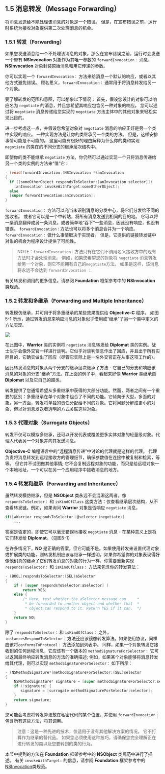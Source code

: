 ## 1.5 消息转发（Message Forwarding）
将消息发送给不能处理该消息的对象是一个错误。 但是，在宣布错误之前，运行时系统为接收对象提供第二次处理消息的机会。

### 1.5.1 转发（Forwarding）
如果您发送消息给一个不处理该消息的对象，那么在宣布错误之前，运行时会发送一个带有 **NSInvocation** 对象作为其唯一参数的 `forwardInvocation：` 消息，**NSInvocation** 对象封装原始消息和用它传递的参数。

你可以实现一个 `forwardInvocation：` 方法来给消息一个默认的响应，或者以其他方式避免错误。 顾名思义，`forwardInvocation：` 通常用于将消息转发给另一个对象。

要了解转发的范围和意图，可以想象以下情况：
首先，假设您设计的对象可以响应名为 `negotiate` 的消息，并且您希望其响应包含另一种对象的响应。 您可以通过将 `negotiate` 消息传递给您实现的 `negotiate` 方法主体中的其他对象来轻松实现此目的。

进一步考虑这一点，并假设您希望对象对 `negotiate` 消息的响应正好是另一个类中实现的响应。 一种实现方法是让你的类继承另一个类的方法。 但是，这样安排事情可能是不可能的。 这里可能有很好的理由解释为什么你的类和实现 `negotiate` 的类在的不同分支的继承层次结构中。

即使你的类不能继承 `negotiate` 方法，你仍然可以通过实现一个只将消息传递给另一个类的实例的方法来“借”它：

``` Objective-C
- (void)forwardInvocation:(NSInvocation *)anInvocation
{
  if ([someOtherObject respondsToSelector:[anInvocation selector]])
    [anInvocation invokeWithTarget:someOtherObject];
  else
  [super forwardInvocation:anInvocation];
}
```

`forwardInvocation：` 方法可以充当未识别消息的分发中心，将它们分发给不同的接收者。 或者它可以是一个中转站，将所有消息发送到相同的目的地。 它可以将一条消息翻译成另一条消息，或者简单地“吞下”一些消息，因此没有响应，也没有错误。 `forwardInvocation：`方法也可以将多个消息合并为一个响应。 `forwardInvocation：` 做什么事情取决于实现者。 但是，它提供的链接转发链中对象的机会为程序设计提供了可能性。

> NOTE：`forwardInvocation：`方法只有在它们不调用名义接收方中的现有方法时才会处理消息。 例如，如果您希望您的对象将 `negotiate` 消息转发给另一个对象，则它不能拥有自己的`negotiate`方法。 如果是这样，该消息将永远不会达到 `forwardInvocation :`.

有关转发和调用的更多信息，请参阅 **Foundation** 框架参考中的 **NSInvocation** 类规范。

### 1.5.2 转发和多继承（Forwarding and Multiple Inheritance）

转发模仿继承，并可用于将多重继承的某些效果提供给 **Objective-C** 程序。 如图 5-1 所示，通过转发消息来响应消息的对象似乎借用或“继承”了另一个类中定义的方法实现。

![](https://developer.apple.com/library/content/documentation/Cocoa/Conceptual/ObjCRuntimeGuide/Art/forwarding.gif)

在此图中，**Warrior** 类的实例将 `negotiate` 消息转发给 **Diplomat** 类的实例。战士似乎会像外交官一样进行谈判。它似乎对谈判信息作出了回应，并且出于所有实际目的，它确实做出了回应（尽管它实际上是一名外交官正在从事这项工作的）。

因此转发消息的对象从两个分支的继承层次继承了方法 - 它自己的分支和响应该消息的对象的分支“继承”方法。在上面的例子中，看起来好像 **Warrior** 类继承自 **Diplomat** 以及它自己的超类。

转发提供了您通常希望从多重继承中获得的大部分功能。然而，两者之间有一个重要的区别：多重继承在单个对象中组合了不同的功能。它倾向于大型，多面的对象。另一方面，转发将单独的责任分配给不同的对象。它将问题分解成更小的对象，但以对消息发送者透明的方式关联这些对象。

### 1.5.3 代理对象（Surrogate Objects）

转发不仅可以模拟多继承，还可以开发代表或覆盖更多实体对象的轻量级对象。代理人代表另一个对象并向其发送消息。

**Objective-C** 编程语言中的“远程消息传递”中讨论的代理就是这样的代理。 代理负责将消息转发到远程接收方的管理细节，确保参数值在连接中被复制和检索，等等。 但它并不试图做其他事情; 它不会复制远程对象的功能，而只是给远程对象一个本地地址，一个可以在另一个应用程序中接收消息的地方。

### 1.5.4 转发和继承（Forwarding and Inheritance）
虽然转发模仿继承，但是 **NSObject** 类永远不会混淆这两者。像 `respondsToSelector：` 和 `isKindOfClass` 这类方法：仅查看继承层次结构，从不查看转发链。例如，如果询问 **Warrior** 对象是否响应 `negotiate` 消息，

``` Objective-C
if([aWarrior respondsToSelector：@selector（negotiate)]
    ... 
```

答案是否定的，即使它可以毫无错误地接收 `negotiate` 消息 - 在某种意义上是将它们转发给 **Diplomat**。（见图5-1）

在许多情况下，**NO** 是正确的答案。但它可能不是。如果使用转发来设置代理对象或扩展类的功能，则转发机制应该与继承一样透明。如果你希望你的对象表现得好像他们真的继承了它们转发消息的对象的行为一样，你需要重新实现 `respondsToSelector：` 和 `isKindOfClass：` 方法来包含你的转发算法：

``` Objective-C
- (BOOL)respondsToSelector:(SEL)aSelector
{
    if ( [super respondsToSelector:aSelector] )
        return YES;
    else {
        /* Here, test whether the aSelector message can     *
         * be forwarded to another object and whether that  *
         * object can respond to it. Return YES if it can.  */
    }
    return NO;
}
```

除了 `respondsToSelector：` 和 `isKindOfClass：` 之外，`instancesRespondToSelector：` 方法还应该镜像转发算法。如果使用协议，同样应该将`conformsToProtocol：` 方法添加到列表中。 同样，如果一个对象转发它接收到的任何远程消息，它应该有一个版本的 `methodSignatureForSelector：` 它可以返回最终响应转发消息的方法的准确描述; 例如，如果某个对象能够将消息转发给其代理，则可以实现 `methodSignatureForSelector：` 如下所示：

``` Objective-C
- (NSMethodSignature*)methodSignatureForSelector:(SEL)selector
{
    NSMethodSignature* signature = [super methodSignatureForSelector:selector];
    if (!signature) {
       signature = [surrogate methodSignatureForSelector:selector];
    }
    return signature;
}

```

您可能会考虑将转发算法放在私密代码的某个位置，并使用 `forwardInvocation：`包含所有这些方法，将其调用。

> 注意：这是一种先进的技术，仅适用于没有其他解决方案的情况。 它不打算作为继承的替代品。 如果您必须使用这种技巧，请确保您完全理解正在进行转发的类以及您要转到的类的行为。

本节中提到的方法在 **Foundation** 框架参考中的 **NSObject** 类规范中进行了描述。 有关 `invokeWithTarget:` 的信息，请参阅 **Foundation** 框架参考中的 [NSInvocation](https://developer.apple.com/documentation/foundation/nsinvocation)类规范。
